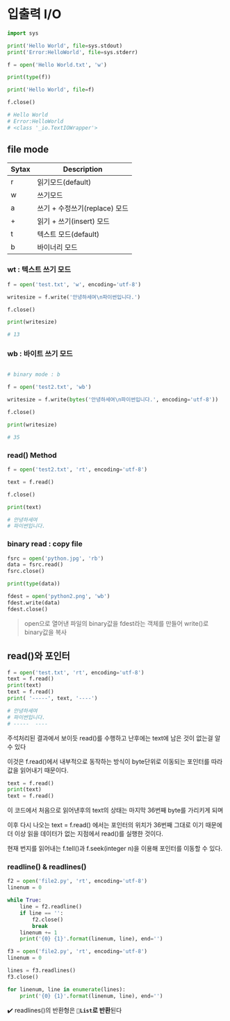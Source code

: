 # 입출력 I/O

```python
import sys

print('Hello World', file=sys.stdout)
print('Error:HelloWorld', file=sys.stderr)

f = open('Hello World.txt', 'w')

print(type(f))

print('Hello World', file=f)

f.close()

# Hello World
# Error:HelloWorld
# <class '_io.TextIOWrapper'>

```

## file mode
|Sytax| Description|
|---|---|
|r|읽기모드(default)|
|w|쓰기모드|
|a|쓰기 + 수정쓰기(replace) 모드|
|+|읽기 + 쓰기(insert) 모드|
|t| 텍스트 모드(default)|
|b|바이너리 모드|

### wt : 텍스트 쓰기 모드
```python
f = open('test.txt', 'w', encoding='utf-8')

writesize = f.write('안녕하세여\n파이썬입니다.')

f.close()

print(writesize)

# 13
```

### wb : 바이트 쓰기 모드

```python

# binary mode : b

f = open('test2.txt', 'wb')

writesize = f.write(bytes('안녕하세여\n파이썬입니다.', encoding='utf-8'))

f.close()

print(writesize)

# 35

```

### read() Method

```python
f = open('test2.txt', 'rt', encoding='utf-8')

text = f.read()

f.close()

print(text)

# 안녕하세여
# 파이썬입니다.

```

### binary read : copy file

``` python
fsrc = open('python.jpg', 'rb')
data = fsrc.read()
fsrc.close()

print(type(data))

fdest = open('python2.png', 'wb')
fdest.write(data)
fdest.close()
```
> open으로 열어낸 파일의 binary값을 fdest라는 객체를 만들어 write()로 binary값을 복사

## read()와 포인터
```python
f = open('test.txt', 'rt', encoding='utf-8')
text = f.read()
print(text)
text = f.read()
print( '-----', text, '----')

# 안녕하세여
# 파이썬입니다.
# -----  ----
```

주석처리된 결과에서 보이듯 read()를 수행하고 난후에는 text에 남은 것이 없는걸 알 수 있다

이것은 f.read()에서 내부적으로 동작하는 방식이 byte단위로 이동되는 포인터를 따라 값을 읽어내기 때문이다.

```python
text = f.read()
print(text)
text = f.read()
```
이 코드에서 처음으로 읽어낸후의 text의 상태는 마지막 36번째 byte를 가리키게 되며

이후 다시 나오는 text = f.read() 에서는 포인터의 위치가 36번째 그대로 이기 때문에 더 이상 읽을 데이터가 없는 지점에서 read()를 실행한 것이다.

현재 번지를 읽어내는 f.tell()과 f.seek(integer n)을 이용해 포인터를 이동할 수 있다.

### readline() & readlines()
```python
f2 = open('file2.py', 'rt', encoding='utf-8')
linenum = 0

while True:
    line = f2.readline()
    if line == '':
        f2.close()
        break
    linenum += 1
    print('{0} {1}'.format(linenum, line), end='')

f3 = open('file2.py', 'rt', encoding='utf-8')
linenum = 0

lines = f3.readlines()
f3.close()

for linenum, line in enumerate(lines):
    print('{0} {1}'.format(linenum, line), end='')

```

✔️ readlines()의 반환형은 **`📑List`로 반환**된다

